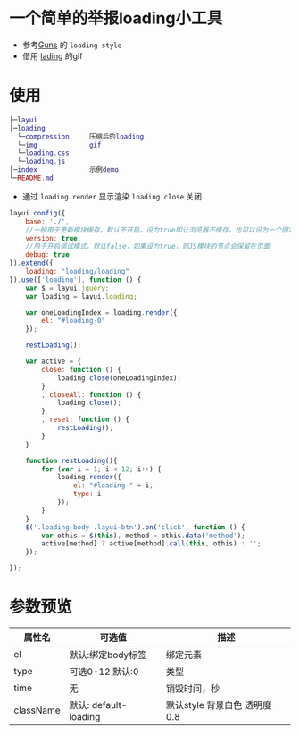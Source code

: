 # 一个简单的举报loading小工具

* 参考[Guns](https://www.stylefeng.cn/) 的 `loading style` 
*  借用 [lading](<http://www.neusofts.com/demo/loading/layui_exts/loading/demo/index.html>) 的gif

# 使用

```lua
├─layui
│─loading
  └─compression     压缩后的loading
  └─img             gif
  └─loading.css
  └─loading.js  
│─index             示例demo
└─README.md
```

* 通过 `loading.render` 显示渲染 `loading.close` 关闭

```javascript
layui.config({
    base: './',
    //一般用于更新模块缓存，默认不开启。设为true即让浏览器不缓存。也可以设为一个固定的值，如：201610
    version: true,
    //用于开启调试模式，默认false，如果设为true，则JS模块的节点会保留在页面
    debug: true
}).extend({
    loading: "loading/loading"
}).use(['loading'], function () {
    var $ = layui.jquery;
    var loading = layui.loading;

    var oneLoadingIndex = loading.render({
        el: "#loading-0"
    });

    restLoading();

    var active = {
        close: function () {
            loading.close(oneLoadingIndex);
        }
        , closeAll: function () {
            loading.close();
        }
        , reset: function () {
            restLoading();
        }
    }

    function restLoading(){
        for (var i = 1; i < 12; i++) {
            loading.render({
                el: "#loading-" + i,
                type: i
            });
        }
    }
    $('.loading-body .layui-btn').on('click', function () {
        var othis = $(this), method = othis.data('method');
        active[method] ? active[method].call(this, othis) : '';
    });

});
```

# 参数预览

| 属性名    | 可选值                | 描述                          |
| --------- | --------------------- | ----------------------------- |
| el        | 默认:绑定body标签     | 绑定元素                      |
| type      | 可选0-12 默认:0       | 类型                          |
| time      | 无                    | 销毁时间，秒                  |
| className | 默认: default-loading | 默认style 背景白色 透明度 0.8 |

